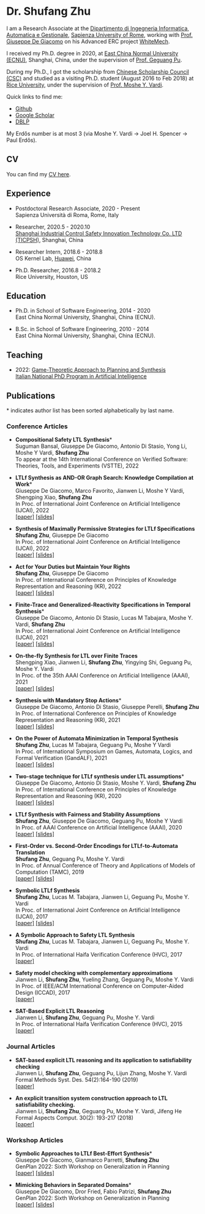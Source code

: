 # Dr. Shufang Zhu

I am a Research Associate at the [Dipartimento di Ingegneria Informatica, Automatica e Gestionale](http://www.diag.uniroma1.it/), [Sapienza University of Rome](https://www.uniroma1.it/it/), working with [Prof. Giuseppe De Giacomo](http://www.diag.uniroma1.it//degiacom/) on his Advanced ERC project [WhiteMech](https://whitemech.github.io/).

I received my Ph.D. degree in 2020, at [East China Normal University (ECNU)](http://english.ecnu.edu.cn/), Shanghai, China, under the supervision of [Prof. Geguang Pu](https://faculty.ecnu.edu.cn/pgg_en). 

During my Ph.D., I got the scholarship from [Chinese Scholarship Council (CSC)](https://www.chinesescholarshipcouncil.com/) and studied as a visiting Ph.D. student (August 2016 to Feb 2018) at [Rice University](https://www.rice.edu/), under the supervision of [Prof. Moshe Y. Vardi](https://www.cs.rice.edu/~vardi/).


Quick links to find me:  

* [Github](https://github.com/Shufang-Zhu/)
* [Google Scholar](https://scholar.google.com/citations?user=nkOKc3MAAAAJ&hl=en)  
* [DBLP](https://dblp.org/pid/141/7718-1.html)  


My Erdős number is at most 3 (via Moshe Y. Vardi -> Joel H. Spencer -> Paul Erdős).

## CV
You can find my [CV here](https://github.com/Shufang-Zhu/ShufangZhu.github.io/blob/main/cv/CV_Shufang_Zhu.pdf).

## Experience
* Postdoctoral Research Associate, 2020 - Present  
Sapienza Università di Roma, Rome, Italy

* Researcher, 2020.5 - 2020.10  
[Shanghai Industrial Control Safety Innovation Technology Co. LTD (TICPSH)](https://www.huawei.com/en/), Shanghai, China

* Researcher Intern, 2018.6 - 2018.8  
OS Kernel Lab, [Huawei](https://www.huawei.com/en/), China

* Ph.D. Researcher, 2016.8 - 2018.2  
Rice University, Houston, US

## Education
* Ph.D. in School of Software Engineering, 2014 - 2020  
East China Normal University, Shanghai, China (ECNU).

* B.Sc. in School of Software Engineering, 2010 - 2014  
East China Normal University, Shanghai, China (ECNU).

## Teaching
* 2022: [Game-Theoretic Approach to Planning and Synthesis](https://whitemech.github.io/courses)  
[Italian National PhD Program in Artificial Intelligence](https://www.phd-ai.it/en/359-2/)


## Publications
\* indicates author list has been sorted alphabetically by last name.
### Conference Articles
* **Compositional Safety LTL Synthesis**\*  
Suguman Bansal, Giuseppe De Giacomo, Antonio Di Stasio, Yong Li, Moshe Y Vardi, **Shufang Zhu**  
To appear at the 14th International Conference on Verified Software: Theories, Tools, and Experiments (VSTTE), 2022  

* **LTLf Synthesis as AND-OR Graph Search: Knowledge Compilation at Work**\*  
Giuseppe De Giacomo, Marco Favorito, Jianwen Li, Moshe Y Vardi, Shengping Xiao, **Shufang Zhu**  
In Proc. of International Joint Conference on Artificial Intelligence (IJCAI), 2022  
[[paper]](https://github.com/Shufang-Zhu/ShufangZhu.github.io/blob/main/publications/2022IJCAIb.pdf) [[slides]](https://github.com/Shufang-Zhu/ShufangZhu.github.io/blob/main/presentations/2022IJCAIb.pdf)

* **Synthesis of Maximally Permissive Strategies for LTLf Specifications**  
**Shufang Zhu**, Giuseppe De Giacomo  
In Proc. of International Joint Conference on Artificial Intelligence (IJCAI), 2022  
[[paper]](https://github.com/Shufang-Zhu/ShufangZhu.github.io/blob/main/publications/2022IJCAIa.pdf) [[slides]](https://github.com/Shufang-Zhu/ShufangZhu.github.io/blob/main/presentations/2022IJCAIa.pdf)

* **Act for Your Duties but Maintain Your Rights**  
**Shufang Zhu**, Giuseppe De Giacomo  
In Proc. of International Conference on Principles of Knowledge Representation and Reasoning (KR), 2022  
[[paper]](https://github.com/Shufang-Zhu/ShufangZhu.github.io/blob/main/publications/2022KR.pdf) [[slides]](https://github.com/Shufang-Zhu/ShufangZhu.github.io/blob/main/presentations/2022KR.pdf)

* **Finite-Trace and Generalized-Reactivity Specifications in Temporal Synthesis**\*  
Giuseppe De Giacomo, Antonio Di Stasio, Lucas M Tabajara, Moshe Y. Vardi, **Shufang Zhu**  
In Proc. of International Joint Conference on Artificial Intelligence (IJCAI), 2021  
[[paper]](https://github.com/Shufang-Zhu/ShufangZhu.github.io/blob/main/publications/2021IJCAI.pdf) [[slides]](https://github.com/Shufang-Zhu/ShufangZhu.github.io/blob/main/presentations/2021IJCAI.pdf)

* **On-the-fly Synthesis for LTL over Finite Traces**  
Shengping Xiao, Jianwen Li, **Shufang Zhu**, Yingying Shi, Geguang Pu, Moshe Y. Vardi  
In Proc. of the 35th AAAI Conference on Artificial Intelligence (AAAI), 2021  
[[paper]](https://github.com/Shufang-Zhu/ShufangZhu.github.io/blob/main/publications/2021AAAI.pdf) [[slides]](https://github.com/Shufang-Zhu/ShufangZhu.github.io/blob/main/presentations/2021AAAI.pdf)

* **Synthesis with Mandatory Stop Actions**\*  
Giuseppe De Giacomo, Antonio Di Stasio, Giuseppe Perelli, **Shufang Zhu**  
In Proc. of International Conference on Principles of Knowledge Representation and Reasoning (KR), 2021  
[[paper]](https://github.com/Shufang-Zhu/ShufangZhu.github.io/blob/main/publications/2021KR.pdf) [[slides]](https://github.com/Shufang-Zhu/ShufangZhu.github.io/blob/main/presentations/2021KR.pdf)

* **On the Power of Automata Minimization in Temporal Synthesis**  
**Shufang Zhu**, Lucas M Tabajara, Geguang Pu, Moshe Y Vardi  
In Proc. of International Symposium on Games, Automata, Logics, and Formal Verification (GandALF), 2021  
[[paper]](https://github.com/Shufang-Zhu/ShufangZhu.github.io/blob/main/publications/2021GandALF.pdf) [[slides]](https://github.com/Shufang-Zhu/ShufangZhu.github.io/blob/main/presentations/2021GandALF.pdf)

* **Two-stage technique for LTLf synthesis under LTL assumptions**\*  
Giuseppe De Giacomo, Antonio Di Stasio, Moshe Y. Vardi, **Shufang Zhu**  
In Proc. of International Conference on Principles of Knowledge Representation and Reasoning (KR), 2020  
[[paper]](https://github.com/Shufang-Zhu/ShufangZhu.github.io/blob/main/publications/2020KR.pdf) [[slides]](https://github.com/Shufang-Zhu/ShufangZhu.github.io/blob/main/presentations/2020KR.pdf)

* **LTLf Synthesis with Fairness and Stability Assumptions**  
**Shufang Zhu**, Giuseppe De Giacomo, Geguang Pu, Moshe Y Vardi  
In Proc. of AAAI Conference on Artificial Intelligence (AAAI), 2020  
[[paper]](https://github.com/Shufang-Zhu/ShufangZhu.github.io/blob/main/publications/2020AAAI.pdf) [[slides]](https://github.com/Shufang-Zhu/ShufangZhu.github.io/blob/main/presentations/2020AAAI.pdf)

* **First-Order vs. Second-Order Encodings for LTLf-to-Automata Translation**  
**Shufang Zhu**, Geguang Pu, Moshe Y. Vardi  
In Proc. of Annual Conference of Theory and Applications of Models of Computation (TAMC), 2019  
[[paper]](https://github.com/Shufang-Zhu/ShufangZhu.github.io/blob/main/publications/2019TAMC.pdf) [[slides]](https://github.com/Shufang-Zhu/ShufangZhu.github.io/blob/main/presentations/2019TAMC.pdf)

* **Symbolic LTLf Synthesis**  
**Shufang Zhu**, Lucas M. Tabajara, Jianwen Li, Geguang Pu, Moshe Y. Vardi  
In Proc. of International Joint Conference on Artificial Intelligence (IJCAI), 2017  
[[paper]](https://github.com/Shufang-Zhu/ShufangZhu.github.io/blob/main/publications/2017IJCAI.pdf) [[slides]](https://github.com/Shufang-Zhu/ShufangZhu.github.io/blob/main/presentations/2017IJCAI.pdf)

* **A Symbolic Approach to Safety LTL Synthesis**  
**Shufang Zhu**, Lucas M. Tabajara, Jianwen Li, Geguang Pu, Moshe Y. Vardi  
In Proc. of International Haifa Verification Conference (HVC), 2017 
[[paper]](https://github.com/Shufang-Zhu/ShufangZhu.github.io/blob/main/publications/2017HVC.pdf)

* **Safety model checking with complementary approximations**  
Jianwen Li, **Shufang Zhu**, Yueling Zhang, Geguang Pu, Moshe Y. Vardi  
In Proc. of IEEE/ACM International Conference on Computer-Aided Design (ICCAD), 2017  
[[paper]](https://github.com/Shufang-Zhu/ShufangZhu.github.io/blob/main/publications/2017ICCAD.pdf)

* **SAT-Based Explicit LTL Reasoning**  
Jianwen Li, **Shufang Zhu**, Geguang Pu, Moshe Y. Vardi  
In Proc. of International Haifa Verification Conference (HVC), 2015  
[[paper]](https://github.com/Shufang-Zhu/ShufangZhu.github.io/blob/main/publications/2015HVC.pdf)

### Journal Articles

* **SAT-based explicit LTL reasoning and its application to satisfiability checking**  
Jianwen Li, **Shufang Zhu**, Geguang Pu, Lijun Zhang, Moshe Y. Vardi  
Formal Methods Syst. Des. 54(2):164-190 (2019)  
[[paper]](https://github.com/Shufang-Zhu/ShufangZhu.github.io/blob/main/publications/2019FMSD.pdf)

* **An explicit transition system construction approach to LTL satisfiability checking.**  
Jianwen Li, **Shufang Zhu**, Geguang Pu, Moshe Y. Vardi, Jifeng He  
Formal Aspects Comput. 30(2): 193-217 (2018)  
[[paper]](https://github.com/Shufang-Zhu/ShufangZhu.github.io/blob/main/publications/2018FAC.pdf)


### Workshop Articles

* **Symbolic Approaches to LTLf Best-Effort Synthesis**\*  
Giuseppe De Giacomo, Gianmarco Parretti, **Shufang Zhu**  
GenPlan 2022: Sixth Workshop on Generalization in Planning  
[[paper]](https://github.com/Shufang-Zhu/ShufangZhu.github.io/blob/main/publications/2022GenPlana.pdf) [[slides]](https://github.com/Shufang-Zhu/ShufangZhu.github.io/blob/main/publications/2022GenPlana.pdf)

* **Mimicking Behaviors in Separated Domains**\*  
Giuseppe De Giacomo, Dror Fried, Fabio Patrizi, **Shufang Zhu**  
GenPlan 2022: Sixth Workshop on Generalization in Planning  
[[paper]](https://github.com/Shufang-Zhu/ShufangZhu.github.io/blob/main/publications/2022GenPlan.pdf) [[slides]](https://github.com/Shufang-Zhu/ShufangZhu.github.io/blob/main/publications/2022GenPlan.pdf)

